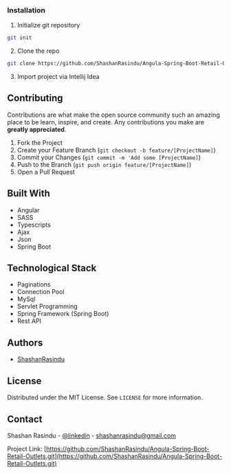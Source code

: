 ### Installation

1. Initialize git repository
```sh
git init
```
2. Clone the repo
```sh
git clone https://github.com/ShashanRasindu/Angula-Spring-Boot-Retail-Outlets
```
3. Import project via Intellij Idea

## Contributing

Contributions are what make the open source community such an amazing place to be learn, inspire, and create. Any contributions you make are **greatly appreciated**.

1. Fork the Project
2. Create your Feature Branch (`git checkout -b feature/[ProjectName]`)
3. Commit your Changes (`git commit -m 'Add some [ProjectName]`)
4. Push to the Branch (`git push origin feature/[ProjectName]`)
5. Open a Pull Request

## Built With

+ Angular 
+ SASS
+ Typescripts 
+ Ajax
+ Json
+ Spring Boot



## Technological Stack

+ Paginations
+ Connection Pool
+ MySql
+ Servlet Programming
+ Spring Framework (Spring Boot)
+ Rest API

## Authors

- [ShashanRasindu](https://github.com/ShashanRasindu)

## License

Distributed under the MIT License. See `LICENSE` for more information.

## Contact

Shashan Rasindu - [@linkedin](https://www.linkedin.com/in/shashan-rasindu-a44308158/) - shashanrasindu@gmail.com

Project Link: [https://github.com/ShashanRasindu/Angula-Spring-Boot-Retail-Outlets.git](https://github.com/ShashanRasindu/Angula-Spring-Boot-Retail-Outlets.git)
